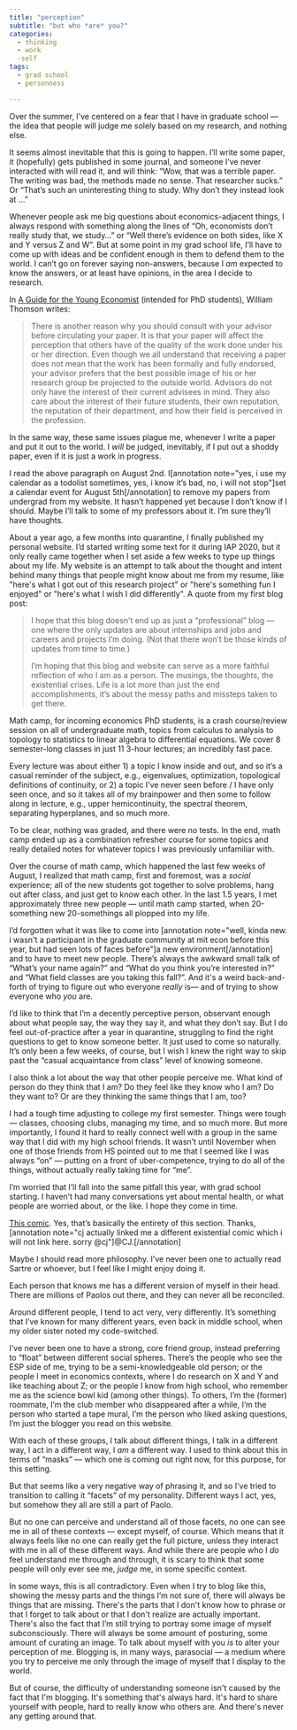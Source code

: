 ```yaml
---
title: "perception"
subtitle: "but who *are* you?"
categories:
  - thinking
  - work
  -self
tags:
  - grad school
  - personness

---
```


Over the summer, I’ve centered on a fear that I have in graduate school — the idea that people will judge me solely based on my research, and nothing else.

It seems almost inevitable that this is going to happen. I’ll write some paper, it (hopefully) gets published in some journal, and someone I’ve never interacted with will read it, and will think: “Wow, that was a terrible paper. The writing was bad, the methods made no sense. That researcher sucks.” Or “That’s such an uninteresting thing to study. Why don’t they instead look at …”

Whenever people ask me big questions about economics-adjacent things, I always respond with something along the lines of “Oh, economists don’t really study that, we study…” or “Well there’s evidence on both sides, like X and Y versus Z and W”. But at some point in my grad school life, I’ll have to come up with ideas and be confident enough in them to defend them to the world. I can’t go on forever saying non-answers, because I *am* expected to know the answers, or at least have opinions, in the area I decide to research.

In [A Guide for the Young Economist](https://mitpress.mit.edu/books/guide-young-economist-second-edition) (intended for PhD students), William Thomson writes:

> There is another reason why you should consult with your advisor before circulating your paper. It is that your paper will affect the perception that others have of the quality of the work done under his or her direction. Even though we all understand that receiving a paper does not mean that the work has been formally and fully endorsed, your advisor prefers that the best possible image of his or her research group be projected to the outside world. Advisors do not only have the interest of their current advisees in mind. They also care about the interest of their future students, their own reputation, the reputation of their department, and how their field is perceived in the profession. 

In the same way, these same issues plague me, whenever I write a paper and put it out to the world. I *will* be judged, inevitably, if I put out a shoddy paper, even if it is just a work in progress.

I read the above paragraph on August 2nd. I[annotation note="yes, i use my calendar as a todolist sometimes, yes, i know it’s bad, no, i will not stop"]set a calendar event for August 5th[/annotation] to remove my papers from undergrad from my website. It hasn’t happened yet because I don’t know if I should. Maybe I’ll talk to some of my professors about it. I’m sure they’ll have thoughts.

About a year ago, a few months into quarantine, I finally published my personal website. I’d started writing some text for it during IAP 2020, but it only really came together when I set aside a few weeks to type up things about my life. My website is an attempt to talk about the thought and intent behind many things that people might know about me from my resume, like "here's what I got out of this research project" or "here's something fun I enjoyed" or "here's what I wish I did differently". A quote from my first blog post:

> I hope that this blog doesn’t end up as just a “professional” blog — one where the only updates are about internships and jobs and careers and projects I’m doing. (Not that there won’t be those kinds of updates from time to time.)
>
> I’m hoping that this blog and website can serve as a more faithful reflection of who I am as a person. The musings, the thoughts, the existential crises. Life is a lot more than just the end accomplishments, it’s about the messy paths and missteps taken to get there.

Math camp, for incoming economics PhD students, is a crash course/review session on all of undergraduate math, topics from calculus to analysis to topology to statistics to linear algebra to differential equations. We cover 8 semester-long classes in just 11 3-hour lectures; an incredibly fast pace.

Every lecture was about either 1) a topic I know inside and out, and so it’s a casual reminder of the subject, e.g., eigenvalues, optimization, topological definitions of continuity, or 2) a topic I’ve never seen before / I have only seen once, and so it takes all of my brainpower and then some to follow along in lecture, e.g., upper hemicontinuity, the spectral theorem, separating hyperplanes, and so much more.

To be clear, nothing was graded, and there were no tests. In the end, math camp ended up as a combination refresher course for some topics and really detailed notes for whatever topics I was previously unfamiliar with.

Over the course of math camp, which happened the last few weeks of August, I realized that math camp, first and foremost, was a *social* experience; all of the new students got together to solve problems, hang out after class, and just get to know each other. In the last 1.5 years, I met approximately three new people — until math camp started, when 20-something new 20-somethings all plopped into my life.

I’d forgotten what it was like to come into [annotation note="well, kinda new. i wasn't a participant in the graduate community at mit econ before this year, but had seen lots of faces before"]a new environment[/annotation] and to have to meet new people. There’s always the awkward small talk of “What’s your name again?” and “What do you think you’re interested in?” and “What field classes are you taking this fall?”. And it's a weird back-and-forth of trying to figure out who everyone *really* is— and of trying to show everyone who *you* are.

I’d like to think that I’m a decently perceptive person, observant enough about what people say, the way they say it, and what they don’t say. But I do feel out-of-practice after a year in quarantine, struggling to find the right questions to get to know someone better. It just used to come so naturally. It’s only been a few weeks, of course, but I wish I knew the right way to skip past the “casual acquaintance from class” level of knowing someone.

I also think a lot about the way that other people perceive me. What kind of person do they think that I am? Do they feel like they know who I am? Do they want to? Or are they thinking the same things that I am, too?

I had a tough time adjusting to college my first semester. Things were tough — classes, choosing clubs, managing my time, and so much more. But more importantly, I found it hard to really connect well with a group in the same way that I did with my high school friends. It wasn’t until November when one of those friends from HS pointed out to me that I seemed like I was always “on” — putting on a front of uber-competence, trying to do all of the things, without actually really taking time for “me”.

I’m worried that I’ll fall into the same pitfall this year, with grad school starting. I haven’t had many conversations yet about mental health, or what people are worried about, or the like. I hope they come in time.

[This comic](https://existentialcomics.com/comic/235). Yes, that’s basically the entirety of this section. Thanks, [annotation note="cj actually linked me a different existential comic which i will not link here. sorry @cj"]@CJ.[/annotation]

Maybe I should read more philosophy. I’ve never been one to actually read Sartre or whoever, but I feel like I might enjoy doing it.

Each person that knows me has a different version of myself in their head. There are millions of Paolos out there, and they can never all be reconciled.

Around different people, I tend to act very, very differently. It’s something that I’ve known for many different years, even back in middle school, when my older sister noted my code-switched.

I’ve never been one to have a strong, core friend group, instead preferring to “float” between different social spheres. There’s the people who see the ESP side of me, trying to be a semi-knowledgeable old person; or the people I meet in economics contexts, where I do research on X and Y and like teaching about Z; or the people I know from high school, who remember me as the science bowl kid (among other things). To others, I’m the (former) roommate, I’m the club member who disappeared after a while, I’m the person who started a tape mural, I’m the person who liked asking questions, I’m just the blogger you read on this website.

With each of these groups, I talk about different things, I talk in a different way, I act in a different way, I *am* a different way. I used to think about this in terms of “masks” — which one is coming out right now, for this purpose, for this setting.

But that seems like a very negative way of phrasing it, and so I’ve tried to transition to calling it “facets” of my personality. Different ways I act, yes, but somehow they all are still a part of Paolo.

But no one can perceive and understand all of those facets, no one can see me in all of these contexts — except myself, of course. Which means that it always feels like no one can really get the full picture, unless they interact with me in all of these different ways. And while there are people who I *do* feel understand me through and through, it is scary to think that some people will only ever see me, *judge* me, in some specific context.

In some ways, this is all contradictory. Even when I try to blog like this, showing the messy parts and the things I’m not sure of, there will always be things that are missing. There's the parts that I don't know how to phrase or that I forget to talk about or that I don't realize are actually important. There's also the fact that I’m still trying to portray some image of myself subconsciously. There will always be some amount of posturing, some amount of curating an image. To talk about myself with you *is* to alter your perception of me. Blogging is, in many ways, parasocial — a medium where you try to perceive me only through the image of myself that I display to the world.

But of course, the difficulty of understanding someone isn't caused by the fact that I'm blogging. It's something that's always hard. It's hard to share yourself with people, hard to really know who others are. And there's never any getting around that.
